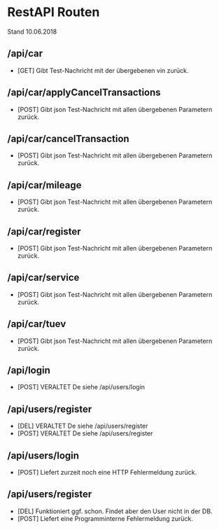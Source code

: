 # RestAPI Routen

Stand 10.06.2018

## /api/car

- [GET] Gibt Test-Nachricht mit der übergebenen vin zurück.

## /api/car/applyCancelTransactions

- [POST] Gibt json Test-Nachricht mit allen übergebenen Parametern zurück.

## /api/car/cancelTransaction

- [POST] Gibt json Test-Nachricht mit allen übergebenen Parametern zurück.

## /api/car/mileage

- [POST] Gibt json Test-Nachricht mit allen übergebenen Parametern zurück.

## /api/car/register

- [POST] Gibt json Test-Nachricht mit allen übergebenen Parametern zurück.

## /api/car/service

- [POST] Gibt json Test-Nachricht mit allen übergebenen Parametern zurück.

## /api/car/tuev

- [POST] Gibt json Test-Nachricht mit allen übergebenen Parametern zurück.

## /api/login

- [POST] VERALTET De siehe /api/users/login

## /api/users/register

- [DEL] VERALTET De siehe /api/users/register
- [POST] VERALTET De siehe /api/users/register

## /api/users/login

- [POST] Liefert zurzeit noch eine HTTP Fehlermeldung zurück.

## /api/users/register

- [DEL] Funktioniert ggf. schon. Findet aber den User nicht in der DB.
- [POST] Liefert eine Programminterne Fehlermeldung zurück.